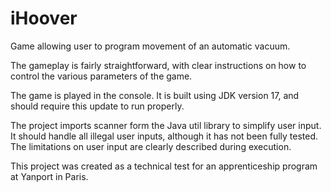 # iHoover
 Game allowing user to program movement of an automatic vacuum.

The gameplay is fairly straightforward, with clear instructions on how to control
the various parameters of the game. 

The game is played in the console. It is built using JDK version 17, and  should
require this update to run properly. 

The project imports scanner form the Java util library to simplify user input. It should handle all illegal user inputs, although it has not been fully tested. The limitations on user input are clearly described during execution.

This project was created as a technical test for an apprenticeship program at Yanport in Paris. 

